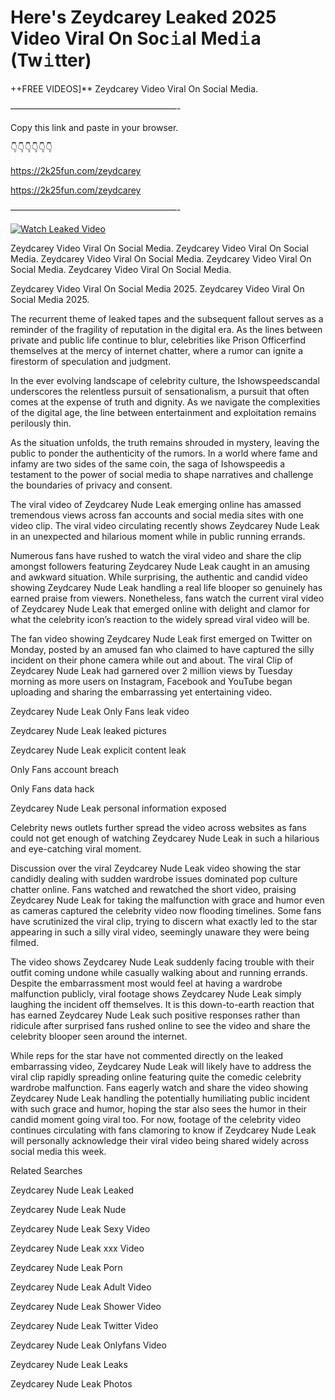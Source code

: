 # Here's Zeydcarey Leaked 2025 Video Viral On Soc𝚒al Med𝚒a (Tw𝚒tter)

++FREE VIDEOS]** Zeydcarey Video Viral On Social Media.

———————————————————-

Copy this link and paste in your browser.

👇👇👇👇👇👇

https://2k25fun.com/zeydcarey

https://2k25fun.com/zeydcarey

———————————————————-

[![Watch Leaked Video](https://miro.medium.com/v2/resize:fit:828/format:webp/1*cilzJN44JGOrTw9NJCrNHA.gif "Watch Leaked Video")](https://2k25fun.com/zeydcarey)

Zeydcarey Video Viral On Social Media. Zeydcarey Video Viral On Social Media. Zeydcarey Video Viral On Social Media. Zeydcarey Video Viral On Social Media. Zeydcarey Video Viral On Social Media.

Zeydcarey Video Viral On Social Media 2025. Zeydcarey Video Viral On Social Media 2025.

The recurrent theme of leaked tapes and the subsequent fallout serves as a reminder of the fragility of reputation in the digital era. As the lines between private and public life continue to blur, celebrities like Prison Officerfind themselves at the mercy of internet chatter, where a rumor can ignite a firestorm of speculation and judgment.

In the ever evolving landscape of celebrity culture, the Ishowspeedscandal underscores the relentless pursuit of sensationalism, a pursuit that often comes at the expense of truth and dignity. As we navigate the complexities of the digital age, the line between entertainment and exploitation remains perilously thin.

As the situation unfolds, the truth remains shrouded in mystery, leaving the public to ponder the authenticity of the rumors. In a world where fame and infamy are two sides of the same coin, the saga of Ishowspeedis a testament to the power of social media to shape narratives and challenge the boundaries of privacy and consent.

The viral video of Zeydcarey Nude Leak emerging online has amassed tremendous views across fan accounts and social media sites with one video clip. The viral video circulating recently shows Zeydcarey Nude Leak in an unexpected and hilarious moment while in public running errands.

Numerous fans have rushed to watch the viral video and share the clip amongst followers featuring Zeydcarey Nude Leak caught in an amusing and awkward situation. While surprising, the authentic and candid video showing Zeydcarey Nude Leak handling a real life blooper so genuinely has earned praise from viewers. Nonetheless, fans watch the current viral video of Zeydcarey Nude Leak that emerged online with delight and clamor for what the celebrity icon’s reaction to the widely spread viral video will be.

The fan video showing Zeydcarey Nude Leak first emerged on Twitter on Monday, posted by an amused fan who claimed to have captured the silly incident on their phone camera while out and about. The viral Clip of Zeydcarey Nude Leak had garnered over 2 million views by Tuesday morning as more users on Instagram, Facebook and YouTube began uploading and sharing the embarrassing yet entertaining video.

Zeydcarey Nude Leak Only Fans leak video

Zeydcarey Nude Leak leaked pictures

Zeydcarey Nude Leak explicit content leak

Only Fans account breach

Only Fans data hack

Zeydcarey Nude Leak personal information exposed

Celebrity news outlets further spread the video across websites as fans could not get enough of watching Zeydcarey Nude Leak in such a hilarious and eye-catching viral moment.

Discussion over the viral Zeydcarey Nude Leak video showing the star candidly dealing with sudden wardrobe issues dominated pop culture chatter online. Fans watched and rewatched the short video, praising Zeydcarey Nude Leak for taking the malfunction with grace and humor even as cameras captured the celebrity video now flooding timelines. Some fans have scrutinized the viral clip, trying to discern what exactly led to the star appearing in such a silly viral video, seemingly unaware they were being filmed.

The video shows Zeydcarey Nude Leak suddenly facing trouble with their outfit coming undone while casually walking about and running errands. Despite the embarrassment most would feel at having a wardrobe malfunction publicly, viral footage shows Zeydcarey Nude Leak simply laughing the incident off themselves. It is this down-to-earth reaction that has earned Zeydcarey Nude Leak such positive responses rather than ridicule after surprised fans rushed online to see the video and share the celebrity blooper seen around the internet.

While reps for the star have not commented directly on the leaked embarrassing video, Zeydcarey Nude Leak will likely have to address the viral clip rapidly spreading online featuring quite the comedic celebrity wardrobe malfunction. Fans eagerly watch and share the video showing Zeydcarey Nude Leak handling the potentially humiliating public incident with such grace and humor, hoping the star also sees the humor in their candid moment going viral too. For now, footage of the celebrity video continues circulating with fans clamoring to know if Zeydcarey Nude Leak will personally acknowledge their viral video being shared widely across social media this week.

Related Searches

Zeydcarey Nude Leak Leaked

Zeydcarey Nude Leak Nude

Zeydcarey Nude Leak Sexy Video

Zeydcarey Nude Leak xxx Video

Zeydcarey Nude Leak Porn

Zeydcarey Nude Leak Adult Video

Zeydcarey Nude Leak Shower Video

Zeydcarey Nude Leak Twitter Video

Zeydcarey Nude Leak Onlyfans Video

Zeydcarey Nude Leak Leaks

Zeydcarey Nude Leak Photos